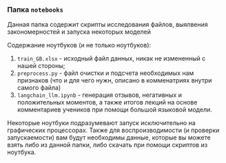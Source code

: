 ### Папка ```notebooks```

Данная папка содержит скрипты исследования файлов, выялвения закономерностей и запуска некоторых моделей

Содержание ноутбуков (и не только ноутбуков):
1. ```train_GB.xlsx``` - исходный файл данных, никак не измененный с нашей стороны;
2. ```preprocess.py``` - файл очистки и подсчета необходимых нам признаков (что и для чего нужн, описано в комменатриях внутри самого файла)
3. ```langchain_llm.ipynb``` - генерация отзывов, негативных и положительных моментов, а также итогов лекций на основе комментариев учеников при помощи большой языковой модели.

Некоторые ноутбуки подразумевают запуск исключительно на графических процессорах. Также для воспроизводимости (и проверки запускаемости) вам будут необходимы данные, которые вы можете взять либо из данной папки, либо скачать при помощи скриптов из ноутбука.

